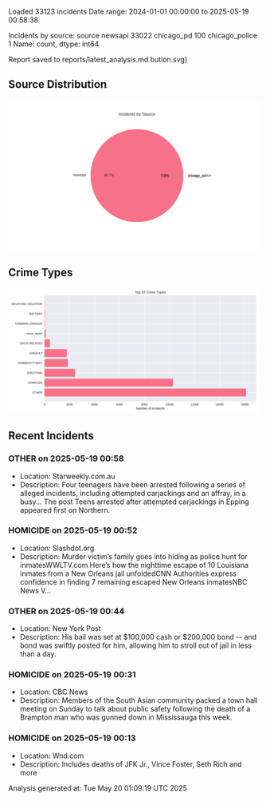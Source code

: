 
Loaded 33123 incidents
Date range: 2024-01-01 00:00:00 to 2025-05-19 00:58:38

Incidents by source:
source
newsapi           33022
chicago_pd          100
chicago_police        1
Name: count, dtype: int64

Report saved to reports/latest_analysis.md
bution.svg)

## Source Distribution
![Source Distribution](images/source_distribution.svg)

## Crime Types
![Crime Types](images/crime_types.svg)

## Recent Incidents

### OTHER on 2025-05-19 00:58
- Location: Starweekly.com.au
- Description: Four teenagers have been arrested following a series of alleged incidents, including attempted carjackings and an affray, in a busy...
The post Teens arrested after attempted carjackings in Epping appeared first on Northern.


### HOMICIDE on 2025-05-19 00:52
- Location: Slashdot.org
- Description: Murder victim’s family goes into hiding as police hunt for inmatesWWLTV.com Here’s how the nighttime escape of 10 Louisiana inmates from a New Orleans jail unfoldedCNN Authorities express confidence in finding 7 remaining escaped New Orleans inmatesNBC News V…


### OTHER on 2025-05-19 00:44
- Location: New York Post
- Description: His bail was set at $100,000 cash or $200,000 bond -- and bond was swiftly posted for him, allowing him to stroll out of jail in less than a day.


### HOMICIDE on 2025-05-19 00:31
- Location: CBC News
- Description: Members of the South Asian community packed a town hall meeting on Sunday to talk about public safety following the death of a Brampton man who was gunned down in Mississauga this week.


### HOMICIDE on 2025-05-19 00:13
- Location: Wnd.com
- Description: Includes deaths of JFK Jr., Vince Foster, Seth Rich and more

Analysis generated at: Tue May 20 01:09:19 UTC 2025

